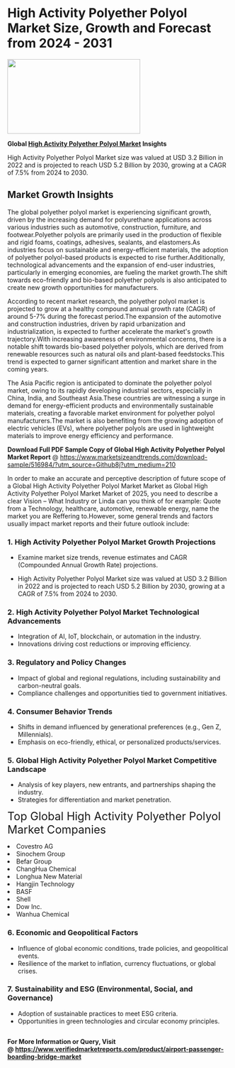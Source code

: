 <H1>High Activity Polyether Polyol Market Size, Growth and Forecast from 2024 - 2031</H1><img class="aligncenter size-medium wp-image-584254" src="https://thirdeyenews.in/wp-content/uploads/2024/09/Global-Market-Research-300x168.jpeg" alt="" width="300" height="168" /><p><strong>Global&nbsp;<a href="https://www.marketsizeandtrends.com/download-sample/516984/?utm_source=Github8j?utm_medium=210">High Activity Polyether Polyol Market</a> Insights</strong></p><p>High Activity Polyether Polyol Market size was valued at USD 3.2 Billion in 2022 and is projected to reach USD 5.2 Billion by 2030, growing at a CAGR of 7.5% from 2024 to 2030.</p><p><h2>Market Growth Insights</h2> <p>The global polyether polyol market is experiencing significant growth, driven by the increasing demand for polyurethane applications across various industries such as automotive, construction, furniture, and footwear.Polyether polyols are primarily used in the production of flexible and rigid foams, coatings, adhesives, sealants, and elastomers.As industries focus on sustainable and energy-efficient materials, the adoption of polyether polyol-based products is expected to rise further.Additionally, technological advancements and the expansion of end-user industries, particularly in emerging economies, are fueling the market growth.The shift towards eco-friendly and bio-based polyether polyols is also anticipated to create new growth opportunities for manufacturers.<p>According to recent market research, the polyether polyol market is projected to grow at a healthy compound annual growth rate (CAGR) of around 5-7% during the forecast period.The expansion of the automotive and construction industries, driven by rapid urbanization and industrialization, is expected to further accelerate the market's growth trajectory.With increasing awareness of environmental concerns, there is a notable shift towards bio-based polyether polyols, which are derived from renewable resources such as natural oils and plant-based feedstocks.This trend is expected to garner significant attention and market share in the coming years.</p> <p>The Asia Pacific region is anticipated to dominate the polyether polyol market, owing to its rapidly developing industrial sectors, especially in China, India, and Southeast Asia.These countries are witnessing a surge in demand for energy-efficient products and environmentally sustainable materials, creating a favorable market environment for polyether polyol manufacturers.The market is also benefiting from the growing adoption of electric vehicles (EVs), where polyether polyols are used in lightweight materials to improve energy efficiency and performance.</p> <p><span class=""><strong>Download Full PDF Sample Copy of Global High Activity Polyether Polyol Market Report</strong> @ <a href="https://www.marketsizeandtrends.com/download-sample/516984/?utm_source=Github8j?utm_medium=210" target="_blank">https://www.marketsizeandtrends.com/download-sample/516984/?utm_source=Github8j?utm_medium=210</a></span></p><p>In order to make an accurate and perceptive description of future scope of a Global&nbsp;High Activity Polyether Polyol Market Market as Global&nbsp;High Activity Polyether Polyol Market Market of 2025, you need to describe a clear Vision &ndash; What Industry or Linda can you think of for example: Quote from a Technology, healthcare, automotive, renewable energy, name the market you are Reffering to.However, some general trends and factors usually impact market reports and their future outlook include:</p><h3>1.&nbsp;<strong>High Activity Polyether Polyol Market Growth Projections</strong></h3><ul><li>Examine market size trends, revenue estimates and CAGR (Compounded Annual Growth Rate) projections.</li><li><p>High Activity Polyether Polyol Market size was valued at USD 3.2 Billion in 2022 and is projected to reach USD 5.2 Billion by 2030, growing at a CAGR of 7.5% from 2024 to 2030.</p></li></ul><h3>2.&nbsp;<strong>High Activity Polyether Polyol Market Technological Advancements</strong></h3><ul><li>Integration of AI, IoT, blockchain, or automation in the industry.</li><li>Innovations driving cost reductions or improving efficiency.</li></ul><h3>3.&nbsp;<strong>Regulatory and Policy Changes</strong></h3><ul><li>Impact of global and regional regulations, including sustainability and carbon-neutral goals.</li><li>Compliance challenges and opportunities tied to government initiatives.</li></ul><h3>4.&nbsp;<strong>Consumer Behavior Trends</strong></h3><ul><li>Shifts in demand influenced by generational preferences (e.g., Gen Z, Millennials).</li><li>Emphasis on eco-friendly, ethical, or personalized products/services.</li></ul><h3>5.&nbsp;<strong>Global High Activity Polyether Polyol Market Competitive Landscape</strong></h3><ul><li>Analysis of key players, new entrants, and partnerships shaping the industry.</li><li>Strategies for differentiation and market penetration.</li></ul><p data-pm-slice="1 1 []"><span style="color: inherit; font-family: inherit; font-size: 25px;">Top Global High Activity Polyether Polyol Market Companies</span></p><div class="" data-test-id=""><p><li>Covestro AG</li><li> Sinochem Group</li><li> Befar Group</li><li> ChangHua Chemical</li><li> Longhua New Material</li><li> Hangjin Technology</li><li> BASF</li><li> Shell</li><li> Dow Inc.</li><li> Wanhua Chemical</li></p></div><h3>6.&nbsp;<strong>Economic and Geopolitical Factors</strong></h3><ul><li>Influence of global economic conditions, trade policies, and geopolitical events.</li><li>Resilience of the market to inflation, currency fluctuations, or global crises.</li></ul><h3>7.&nbsp;<strong>Sustainability and ESG (Environmental, Social, and Governance)</strong></h3><ul><li>Adoption of sustainable practices to meet ESG criteria.</li><li>Opportunities in green technologies and circular economy principles.</li></ul><h2><strong style="font-size: 14px;">For More Information or Query, Visit @&nbsp;</strong><a style="background-color: #ffffff; font-size: 14px;" href="https://www.marketsizeandtrends.com/report/high-activity-polyether-polyol-market/" target="_blank">https://www.verifiedmarketreports.com/product/airport-passenger-boarding-bridge-market</a></h2>